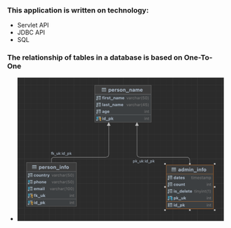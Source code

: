 ### This application is written on technology:
 - Servlet API 
 - JDBC API
 - SQL 
### The relationship of tables in a database is based on One-To-One

 * ![One-To-One image](https://github.com/Denis-Yorsh/servlet-jdbc/blob/master/Снимок%20экрана%202022-09-18%20в%2019.25.27.png)